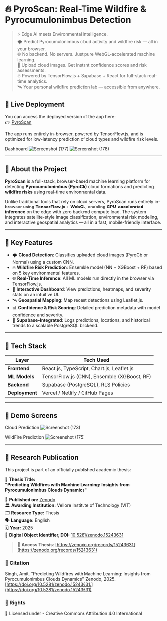 # 🔥 PyroScan: Real-Time Wildfire & Pyrocumulonimbus Detection

> ⚡ Edge AI meets Environmental Intelligence.  
> 🌩️ Predict Pyrocumulonimbus cloud activity and wildfire risk — all in your browser.  
> 🌐 No backend. No servers. Just pure WebGL-accelerated machine learning.  
> 📸 Upload cloud images. Get instant confidence scores and risk assessments.  
> 🔥 Powered by TensorFlow.js + Supabase + React for full-stack real-time analytics.  
> 🛰️ Your personal wildfire prediction lab — accessible from anywhere.  

## 🔗 Live Deployment

You can access the deployed version of the app here:  
👉 [PyroScan](https://pyroscan.vercel.app)

The app runs entirely in-browser, powered by TensorFlow.js, and is optimized for low-latency prediction of cloud types and wildfire risk levels.


Dashboard ![Screenshot (177)](https://github.com/user-attachments/assets/60b4677c-99c8-4b30-9099-4693fd556d60) ![Screenshot (178)](https://github.com/user-attachments/assets/d3917017-a0f1-4faf-8e56-c10338c8c4ed)




---

## 🚀 About the Project

**PyroScan** is a full-stack, browser-based machine learning platform for detecting **Pyrocumulonimbus (PyroCb)** cloud formations and predicting **wildfire risks** using real-time environmental data.

Unlike traditional tools that rely on cloud servers, PyroScan runs entirely in-browser using **TensorFlow.js + WebGL**, enabling **GPU-accelerated inference** on the edge with zero backend compute load. The system integrates satellite-style image classification, environmental risk modeling, and interactive geospatial analytics — all in a fast, mobile-friendly interface.

---

## 🎯 Key Features

- 🌩️ **Cloud Detection**: Classifies uploaded cloud images (PyroCb or Normal) using a custom CNN.
- 🔥 **Wildfire Risk Prediction**: Ensemble model (NN + XGBoost + RF) based on 5 key environmental features.
- 🌐 **Real-Time Inference**: All ML models run directly in the browser via TensorFlow.js.
- 🧭 **Interactive Dashboard**: View predictions, heatmaps, and severity stats on an intuitive UI.
- 🛰️ **Geospatial Mapping**: Map recent detections using Leaflet.js.
- 📊 **Confidence & Risk Scoring**: Detailed prediction metadata with model confidence and severity.
- 🧾 **Supabase-Integrated**: Logs predictions, locations, and historical trends to a scalable PostgreSQL backend.

---

## 🧠 Tech Stack

| Layer          | Tech Used                       |
|----------------|---------------------------------|
| **Frontend**   | React.js, TypeScript, Chart.js, Leaflet.js |
| **ML Models**  | TensorFlow.js (CNN), Ensemble (XGBoost, RF) |
| **Backend**    | Supabase (PostgreSQL), RLS Policies |
| **Deployment** | Vercel / Netlify / GitHub Pages |

---

## 📸 Demo Screens

Cloud Prediction 
![Screenshot (173)](https://github.com/user-attachments/assets/a3e24ed7-af95-44f5-ac5e-37bcbfdde20a)

WildFire Prediction
![Screenshot (175)](https://github.com/user-attachments/assets/951683c4-39ac-4fe1-bdb2-83e1666e746e)

---

## 📄 Research Publication

This project is part of an officially published academic thesis:

**🧠 Thesis Title:**  
**"Predicting Wildfires with Machine Learning: Insights from Pyrocumulonimbus Clouds Dynamics"**

📘 **Published on:** [Zenodo](https://zenodo.org/records/15243631)  
🏛️ **Awarding Institution:** Vellore Institute of Technology (VIT)  
🗂️ **Resource Type:** Thesis  
🗣️ **Language:** English  
🗓️ **Year:** 2025  
📎 **Digital Object Identifier, DOI:** [10.5281/zenodo.15243631](https://doi.org/10.5281/zenodo.15243631)

> 🔗 **Access Thesis**: [https://zenodo.org/records/15243631](https://zenodo.org/records/15243631)

### 📑 Citation

Singh, Amit. “Predicting Wildfires with Machine Learning: Insights from Pyrocumulonimbus Clouds Dynamics”. Zenodo, 2025. [https://doi.org/10.5281/zenodo.15243631.](https://doi.org/10.5281/zenodo.15243631)

### 📑 Rights

📝 Licensed under - Creative Commons Attribution 4.0 International

